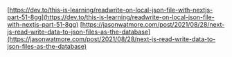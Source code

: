 [https://dev.to/this-is-learning/readwrite-on-local-json-file-with-nextjs-part-51-8gg](https://dev.to/this-is-learning/readwrite-on-local-json-file-with-nextjs-part-51-8gg)
[https://jasonwatmore.com/post/2021/08/28/next-js-read-write-data-to-json-files-as-the-database](https://jasonwatmore.com/post/2021/08/28/next-js-read-write-data-to-json-files-as-the-database)
